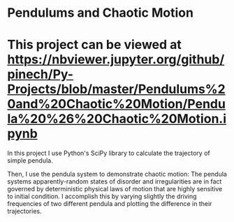 # Pendulums and Chaotic Motion
# This project can be viewed at https://nbviewer.jupyter.org/github/pinech/Py-Projects/blob/master/Pendulums%20and%20Chaotic%20Motion/Pendula%20%26%20Chaotic%20Motion.ipynb


In this project I use Python's SciPy library to calculate the trajectory of simple pendula.

Then, I use the pendula system to demonstrate chaotic motion: The pendula systems apparently-random states of disorder and irregularities are in fact governed by deterministic physical laws of motion that are highly sensitive to initial condition. I accomplish this by varying slightly the driving frequencies of two different pendula and plotting the difference in their trajectories. 
